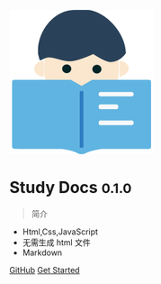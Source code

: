 ![logo](public/image/logo.svg)

# Study Docs <small>0.1.0</small>

> 简介

- Html,Css,JavaScript
- 无需生成 html 文件
- Markdown

[GitHub](https://github.com/karoldy/ohyes-notes.github.io/)
[Get Started](#index)


